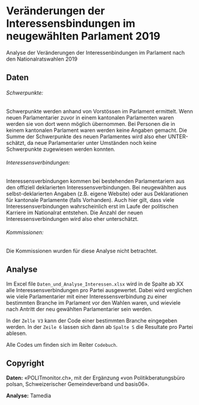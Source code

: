 # Veränderungen der Interessensbindungen im neugewählten Parlament 2019

Analyse der Veränderungen der Interessenbindungen im Parlament nach den Nationalratswahlen 2019



## Daten

###### Schwerpunkte:

Schwerpunkte werden anhand von Vorstössen im Parlament ermittelt. Wenn neuen Parlamentarier zuvor in einem kantonalen Parlamenten waren werden sie von dort wenn möglich übernommen. Bei Personen die in keinem kantonalen Parlament waren werden keine Angaben gemacht. Die Summe der Schwerpunkte des neuen Parlamentes wird also eher UNTER-schätzt, da neue Parlamentarier unter Umständen noch keine Schwerpunkte zugewiesen werden konnten.



###### Interessensverbindungen:

Interessensverbindungen kommen bei bestehenden Parlamentariern aus den offiziell deklarierten Interessensverbindungen. Bei neugewählten aus selbst-deklarierten Angaben (z.B. eigene Website) oder aus Deklarationen für kantonale Parlamente (falls Vorhanden). Auch hier gilt, dass viele Interessensverbindungen wahrscheinlich erst im Laufe der politischen Karriere im Nationalrat entstehen. Die Anzahl der neuen Interessensverbindungen wird also eher unterschätzt.

###### Kommissionen:

Die Kommissionen wurden für diese Analyse nicht betrachtet.

## Analyse

Im Excel file `Daten_und_Analyse_Interessen.xlsx` wird in de Spalte ab XX alle Interessensverbindungen pro Partei ausgewertet. Dabei wird verglichen wie viele Parlamentarier mit einer Interessensverbindung zu einer bestimmten Branche im Parlament vor den Wahlen waren, und wieviele nach Antritt der neu gewählten Parlamentarier sein werden.

In der `Zelle V3` kann der Code einer bestimmten Branche eingegeben werden. In der `Zeile 6` lassen sich dann ab `Spalte S` die Resultate pro Partei ablesen.

Alle Codes um finden sich im Reiter `Codebuch`.

## Copyright

**Daten:** «POLITmonitor.ch», mit der Ergänzung «von Politikberatungsbüro polsan, Schweizerischer
Gemeindeverband und basis06».

**Analyse:** Tamedia
